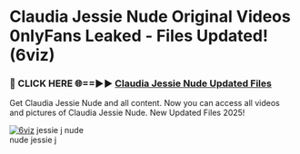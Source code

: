 # Claudia Jessie Nude Original Videos 0nlyFans Leaked - Files Updated! (6viz)

<h3>🔴 CLICK HERE 🌐==►► <a href="https://tinyurl.com/yc6ubb5a" rel="nofollow">Claudia Jessie Nude Updated Files</a></h3>

Get Claudia Jessie Nude and all content. Now you can access all videos and pictures of Claudia Jessie Nude. New Updated Files 2025!

[![6viz](https://i.imgur.com/7eu0CRL.gif)](https://tinyurl.com/yc6ubb5a)
jessie j nude<br>
nude jessie j